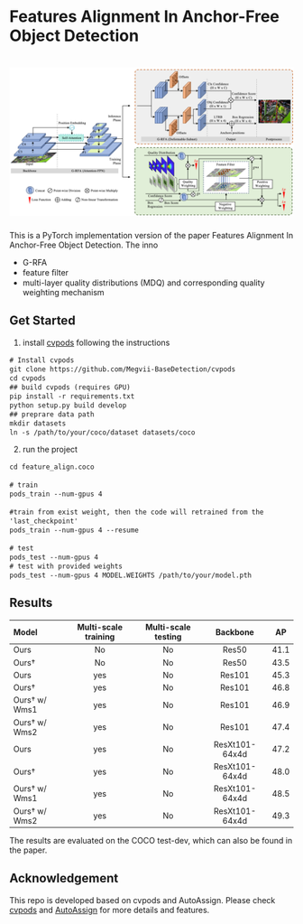 # Features Alignment In Anchor-Free Object Detection

# ![pipeline](./pipeline.png)

This is a PyTorch implementation version of the paper Features Alignment In Anchor-Free Object Detection. The inno
- G-RFA
- feature ﬁlter
- multi-layer quality distributions (MDQ) and corresponding quality weighting mechanism

## Get Started

1. install [cvpods](https://github.com/Megvii-BaseDetection/cvpods) following the instructions

```shell
# Install cvpods
git clone https://github.com/Megvii-BaseDetection/cvpods
cd cvpods 
## build cvpods (requires GPU)
pip install -r requirements.txt
python setup.py build develop
## preprare data path
mkdir datasets
ln -s /path/to/your/coco/dataset datasets/coco
```

2. run the project

```shell
cd feature_align.coco

# train
pods_train --num-gpus 4

#train from exist weight, then the code will retrained from the 'last_checkpoint'
pods_train --num-gpus 4 --resume

# test
pods_test --num-gpus 4
# test with provided weights
pods_test --num-gpus 4 MODEL.WEIGHTS /path/to/your/model.pth
```



## Results

| Model | Multi-scale training | Multi-scale testing | Backbone | AP |
|:--- |:--------------------:|:--------------------:|:-----------------:|:-------:|
| Ours | No | No | Res50 | 41.1 |
| Ours† | No | No | Res50 | 43.5 |
| Ours | yes | No | Res101 | 45.3 |
| Ours† | yes | No | Res101 | 46.8 |
| Ours† w/ Wms1 | yes | No | Res101 | 46.9 |
| Ours† w/ Wms2 | yes | No | Res101 | 47.4 |
| Ours | yes | No | ResXt101-64x4d | 47.2 |
| Ours† | yes | No | ResXt101-64x4d | 48.0 |
| Ours† w/ Wms1 | yes | No | ResXt101-64x4d | 48.5 |
| Ours† w/ Wms2 | yes | No | ResXt101-64x4d | 49.3 |

The results are evaluated on the COCO test-dev, which can also be found in the paper.

## Acknowledgement

This repo is developed based on cvpods and AutoAssign. Please check [cvpods](https://github.com/Megvii-BaseDetection/cvpods) and [AutoAssign](https://github.com/Megvii-BaseDetection/AutoAssign) for more details and features.

